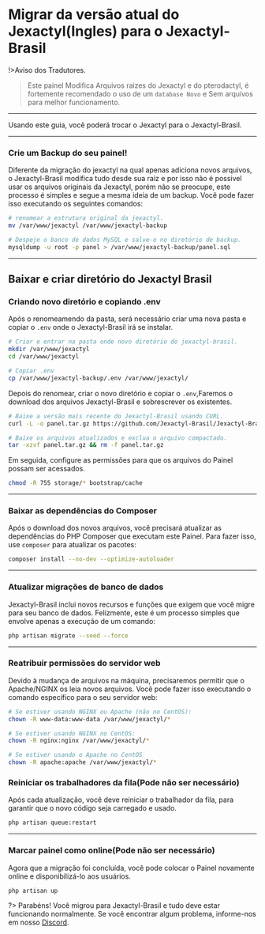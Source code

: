 # Migrar da versão atual do Jexactyl(Ingles) para o Jexactyl-Brasil

!>Aviso dos Tradutores.

>Este painel Modifica Arquivos raizes do Jexactyl e do pterodactyl, é fortemente recomendado o uso de um `database Novo` e Sem arquivos para melhor funcionamento.

***

Usando este guia, você poderá trocar o Jexactyl para o Jexactyl-Brasil.

***

### Crie um Backup do seu painel!

Diferente da migração do jexactyl na qual apenas adiciona novos arquivos, o Jexactyl-Brasil modifica tudo desde sua raiz e por isso não é possivel usar os arquivos originais da Jexactyl, porém não se preocupe, este processo é simples e segue a mesma ideia de um backup.
Você pode fazer isso executando os seguintes comandos:

```bash
# renomear a estrutura original da jexactyl.
mv /var/www/jexactyl /var/www/jexactyl-backup

# Despeje o banco de dados MySQL e salve-o no diretório de backup.
mysqldump -u root -p panel > /var/www/jexactyl-backup/panel.sql
```

***

## Baixar e criar diretório do Jexactyl Brasil

### Criando novo diretório e copiando .env

Após o renomeamendo da pasta, será necessário criar uma nova pasta e copiar o `.env` onde o Jexactyl-Brasil irá se instalar.

```bash
# Criar e entrar na pasta onde novo diretório do jexactyl-brasil.
mkdir /var/www/jexactyl
cd /var/www/jexactyl

# Copiar .env 
cp /var/www/jexactyl-backup/.env /var/www/jexactyl/
```
Depois do renomear, criar o novo diretório e copiar o `.env`,Faremos o download dos arquivos Jexactyl-Brasil e sobrescrever os existentes.

```bash
# Baixe a versão mais recente do Jexactyl-Brasil usando CURL.
curl -L -o panel.tar.gz https://github.com/Jexactyl-Brasil/Jexactyl-Brasil/releases/latest/download/panel.tar.gz

# Baixe os arquivos atualizados e exclua o arquivo compactado.
tar -xzvf panel.tar.gz && rm -f panel.tar.gz
```

Em seguida, configure as permissões para que os arquivos do Painel possam ser acessados.

```bash
chmod -R 755 storage/* bootstrap/cache
```

***

### Baixar as dependências do Composer

Após o download dos novos arquivos, você precisará atualizar as dependências do PHP Composer
que executam este Painel. Para fazer isso, use `composer` para atualizar os pacotes:

```bash
composer install --no-dev --optimize-autoloader
```

***

### Atualizar migrações de banco de dados

Jexactyl-Brasil inclui novos recursos e funções que exigem que você migre para seu banco de dados.
Felizmente, este é um processo simples que envolve apenas a execução de um comando:

```bash
php artisan migrate --seed --force
```

***

### Reatribuir permissões do servidor web

Devido à mudança de arquivos na máquina, precisaremos permitir que o Apache/NGINX os leia
novos arquivos. Você pode fazer isso executando o comando específico para o seu servidor web:

```bash
# Se estiver usando NGINX ou Apache (não no CentOS):
chown -R www-data:www-data /var/www/jexactyl/*

# Se estiver usando NGINX no CentOS:
chown -R nginx:nginx /var/www/jexactyl/*

# Se estiver usando o Apache no CentOS
chown -R apache:apache /var/www/jexactyl/*
```

### Reiniciar os trabalhadores da fila(Pode não ser necessário)

Após cada atualização, você deve reiniciar o trabalhador da fila, para garantir que o novo código seja carregado e usado.

```bash
php artisan queue:restart
```

***

### Marcar painel como online(Pode não ser necessário)

Agora que a migração foi concluída, você pode colocar o Painel novamente online e disponibilizá-lo aos usuários.

```bash
php artisan up
```

?>
Parabéns! Você migrou para Jexactyl-Brasil e tudo deve estar funcionando normalmente.
Se você encontrar algum problema, informe-nos em nosso [Discord](discord.gg/8r7n7mU33R).
